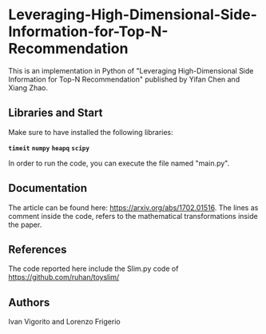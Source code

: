 # Leveraging-High-Dimensional-Side-Information-for-Top-N-Recommendation
This is an implementation in Python of "Leveraging High-Dimensional Side Information for Top-N Recommendation" published by Yifan Chen and Xiang Zhao. 

## Libraries and Start

Make sure to have installed the following libraries:

 **`timeit`** 
 **`numpy`** 
 **`heapq`** 
 **`scipy`** 
 
 In order to run the code, you can execute the file named "main.py".

## Documentation

The article can be found here: https://arxiv.org/abs/1702.01516. The lines as comment inside the code, refers to the mathematical transformations inside the paper.

## References
The code reported here include the Slim.py code of https://github.com/ruhan/toyslim/

## Authors
Ivan Vigorito and Lorenzo Frigerio
